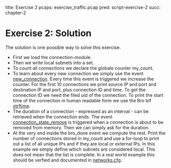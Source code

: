 title: Exercise 2
pcaps: exercise\_traffic.pcap
pred: script-exercise-2
succ: chapter-2

Exercise 2: Solution
==========================

The solution is one possible way to solve this exercise.

* First we load the connection-module.
* Then we write local subnets into a set.
* To count all connections we declare the globale counter my\_count.
* To learn about every new connection we simply use the event [new\_connection](https://www.bro.org/sphinx/scripts/base/bif/event.bif.bro.html#id-new_connection). 
  Every time this
  event is triggered we increase the counter. For the first 10 connections we print source IP and port and 
  destination IP and port, plus connection ID and time. To get the connection ID we need the filed uid of the connection.
  To print the start time of the connection in human readable form we use the Bro bif [strftime](https://www.bro.org/sphinx/scripts/base/bif/bro.bif.bro.html?highlight=strftime#id-strftime).
* The duration of a connection - expressed as an interval - can be retrieved when the connection ends. 
  The event [connection\_state\_remove](https://www.bro.org/sphinx/scripts/base/bif/event.bif.bro.html?highlight=connection_state_remove#id-connection_state_remove)
  is triggered when a connection is about to be removed from memory. Then we can simply ask for the duration.
* At the very end inside the bro\_done event we compute the rest. Print the number of connections stored in my\_count
  and use a for-loop to print out a list of all unique IPs and if they are local or external IPs.
  In this example we simply define which subnets are considered local. This does not mean that the list is complete. In a real
  world example this should be verfied and documented in [networks.cfg](https://www.bro.org/sphinx/components/broctl/README.html).


